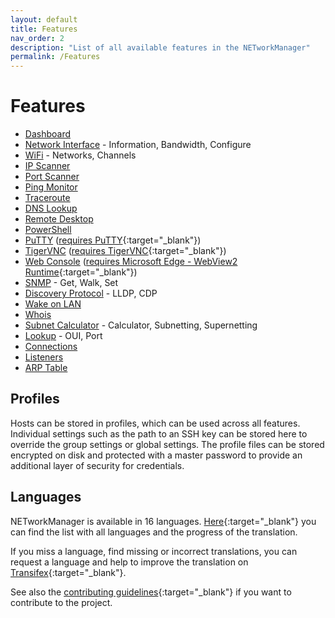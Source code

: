```yaml
---
layout: default
title: Features
nav_order: 2
description: "List of all available features in the NETworkManager"
permalink: /Features
---
```


# Features

- [Dashboard](Documentation/Application/Dashboard)
- [Network Interface](Documentation/Application/NetworkInterface) - Information, Bandwidth, Configure
- [WiFi](Documentation/Application/WiFi) - Networks, Channels
- [IP Scanner](Documentation/Application/IPScanner)
- [Port Scanner](Documentation/Application/PortScanner)
- [Ping Monitor](Documentation/Application/PingMonitor)
- [Traceroute](Documentation/Application/Traceroute)
- [DNS Lookup](Documentation/Application/DNSLookup)
- [Remote Desktop](Documentation/Application/RemoteDesktop)
- [PowerShell](Documentation/Application/PowerShell)
- [PuTTY](Documentation/Application/PuTTY) ([requires PuTTY](https://www.chiark.greenend.org.uk/~sgtatham/putty/latest.html){:target="\_blank"})
- [TigerVNC](Documentation/Application/TigerVNC) ([requires TigerVNC](https://tigervnc.org/){:target="\_blank"})
- [Web Console](Documentation/Application/WebConsole) ([requires Microsoft Edge - WebView2 Runtime](https://developer.microsoft.com/en-us/microsoft-edge/webview2/){:target="\_blank"})
- [SNMP](Documentation/Application/SNMP) - Get, Walk, Set
- [Discovery Protocol](Documentation/Application/DiscoveryProtocol) - LLDP, CDP
- [Wake on LAN](Documentation/Application/WakeOnLAN)
- [Whois](Documentation/Application/Whois)
- [Subnet Calculator](Documentation/Application/SubnetCalculator) - Calculator, Subnetting, Supernetting
- [Lookup](Documentation/Application/Lookup) - OUI, Port
- [Connections](Documentation/Application/Connections)
- [Listeners](Documentation/Application/Listeners)
- [ARP Table](Documentation/Application/ARPTable)

## Profiles

Hosts can be stored in profiles, which can be used across all features. Individual settings such as the path to an SSH key can be stored here to override the group settings or global settings. The profile files can be stored encrypted on disk and protected with a master password to provide an additional layer of security for credentials.

## Languages

NETworkManager is available in 16 languages. [Here](https://www.transifex.com/BornToBeRoot/NETworkManager/dashboard/){:target="\_blank"} you can find the list with all languages and the progress of the translation.

If you miss a language, find missing or incorrect translations, you can request a language and help to improve the translation on [Transifex](https://www.transifex.com/BornToBeRoot/NETworkManager){:target="\_blank"}.

See also the [contributing guidelines](https://github.com/BornToBeRoot/NETworkManager/blob/main/CONTRIBUTING.md){:target="\_blank"} if you want to contribute to the project.
